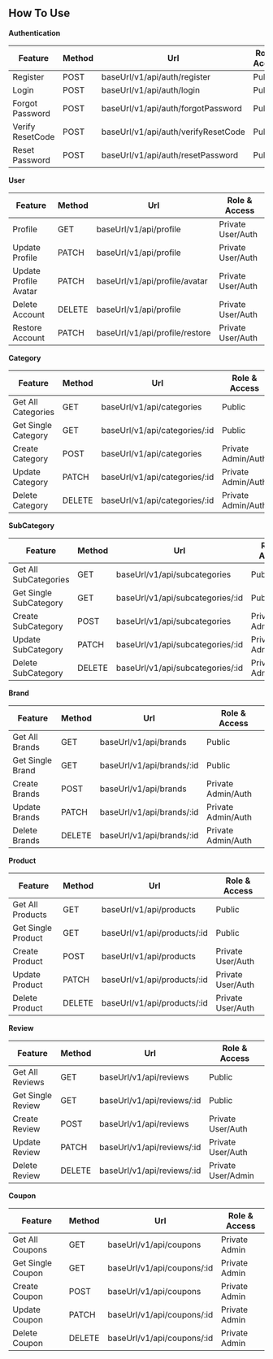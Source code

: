 
## How To Use 
<b>Authentication</b>

| Feature                 | Method |                Url                    |     Role & Access    |
|-------------------------|--------|---------------------------------------|----------------------|
| Register                | POST   | baseUrl/v1/api/auth/register          | Public               |
| Login                   | POST   | baseUrl/v1/api/auth/login             | Public               |
| Forgot Password         | POST   | baseUrl/v1/api/auth/forgotPassword    | Public               |
| Verify ResetCode        | POST   | baseUrl/v1/api/auth/verifyResetCode   | Public               |
| Reset Password          | POST   | baseUrl/v1/api/auth/resetPassword     | Public               |


<b>User</b>

| Feature                 | Method |                Url                    |     Role & Access    |
|-------------------------|--------|---------------------------------------|----------------------|
| Profile                 | GET    | baseUrl/v1/api/profile                | Private User/Auth    |
| Update Profile          | PATCH  | baseUrl/v1/api/profile                | Private User/Auth    |
| Update Profile Avatar   | PATCH  | baseUrl/v1/api/profile/avatar         | Private User/Auth    |
| Delete Account          | DELETE | baseUrl/v1/api/profile                | Private User/Auth    |
| Restore Account         | PATCH | baseUrl/v1/api/profile/restore         | Private User/Auth    |

<b>Category</b>

| Feature                 | Method |                Url                    |     Role & Access    |
|-------------------------|--------|---------------------------------------|----------------------|
| Get All Categories      | GET    | baseUrl/v1/api/categories             | Public               |
| Get Single Category     | GET    | baseUrl/v1/api/categories/:id         | Public               |
| Create Category         | POST   | baseUrl/v1/api/categories             | Private Admin/Auth   |
| Update Category         | PATCH  | baseUrl/v1/api/categories/:id         | Private Admin/Auth   |
| Delete Category         | DELETE | baseUrl/v1/api/categories/:id         | Private Admin/Auth   |

<b>SubCategory</b>

| Feature                 | Method |                Url                    |     Role & Access    |
|-------------------------|--------|---------------------------------------|----------------------|
| Get All SubCategories   | GET    | baseUrl/v1/api/subcategories          | Public               |
| Get Single SubCategory  | GET    | baseUrl/v1/api/subcategories/:id      | Public               |
| Create SubCategory      | POST   | baseUrl/v1/api/subcategories          | Private Admin/Auth   |
| Update SubCategory      | PATCH  | baseUrl/v1/api/subcategories/:id      | Private Admin/Auth   |
| Delete SubCategory      | DELETE | baseUrl/v1/api/subcategories/:id      | Private Admin/Auth   |

<b>Brand</b>

| Feature                 | Method |                Url                    |     Role & Access    |
|-------------------------|--------|---------------------------------------|----------------------|
| Get All Brands          | GET    | baseUrl/v1/api/brands                 | Public               |
| Get Single Brand        | GET    | baseUrl/v1/api/brands/:id             | Public               |
| Create Brands           | POST   | baseUrl/v1/api/brands                 | Private Admin/Auth   |
| Update Brands           | PATCH  | baseUrl/v1/api/brands/:id             | Private Admin/Auth   |
| Delete Brands           | DELETE | baseUrl/v1/api/brands/:id             | Private Admin/Auth   |

<b>Product</b>

| Feature                 | Method |                Url                    |     Role & Access    |
|-------------------------|--------|---------------------------------------|----------------------|
| Get All Products        | GET    | baseUrl/v1/api/products               | Public               |
| Get Single Product      | GET    | baseUrl/v1/api/products/:id           | Public               |
| Create Product          | POST   | baseUrl/v1/api/products               | Private User/Auth    |
| Update Product          | PATCH  | baseUrl/v1/api/products/:id           | Private User/Auth    |
| Delete Product          | DELETE | baseUrl/v1/api/products/:id           | Private User/Auth    |

<b>Review</b>

| Feature                 | Method |                Url                    |     Role & Access    |
|-------------------------|--------|---------------------------------------|----------------------|
| Get All Reviews         | GET    | baseUrl/v1/api/reviews                | Public               |
| Get Single Review       | GET    | baseUrl/v1/api/reviews/:id            | Public               |
| Create Review           | POST   | baseUrl/v1/api/reviews                | Private User/Auth    |
| Update Review           | PATCH  | baseUrl/v1/api/reviews/:id            | Private User/Auth    |
| Delete Review           | DELETE | baseUrl/v1/api/reviews/:id            | Private User/Admin   |

<b>Coupon</b>

| Feature                 | Method |                Url                    |     Role & Access    |
|-------------------------|--------|---------------------------------------|----------------------|
| Get All Coupons         | GET    | baseUrl/v1/api/coupons                | Private Admin        |
| Get Single Coupon       | GET    | baseUrl/v1/api/coupons/:id            | Private Admin        |
| Create Coupon           | POST   | baseUrl/v1/api/coupons                | Private Admin        |
| Update Coupon           | PATCH  | baseUrl/v1/api/coupons/:id            | Private Admin        |
| Delete Coupon           | DELETE | baseUrl/v1/api/coupons/:id            | Private Admin        |

